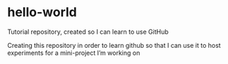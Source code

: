 # hello-world
Tutorial repository, created so I can learn to use GitHub


Creating this repository in order to learn github so that I can use it to host experiments for a mini-project I’m working on
